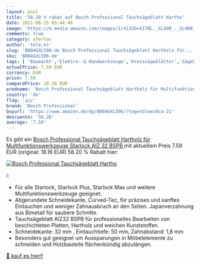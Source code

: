 ```yaml
---
layout: post
title: '58.20 % rabat auf Bosch Professional Tauchsägeblatt Hartho'
date: 2021-06-15 05:44:46
image: 'https://m.media-amazon.com/images/I/4132G+kI7BL._SL500_._SL400_.jpg'
comments: true
category: ofertas
author: 'tole.es'
slug: 'B004GXL506-de Bosch Professional Tauchsägeblatt Hartholz für...'
sku: 'B004GXL506-de'
tags: [ 'Baumarkt','Elektro- & Handwerkzeuge','Kreissägeblätter','Sägeblätter','Zubehör für Elektrowerkzeuge','bosch professional', ]
actualPrice: 7.59 EUR
currency: EUR
price: 7.59
comparePrice: 18.16 EUR
prodname: 'Bosch Professional Tauchsägeblatt Hartholz für Multifunktionswerkzeuge Starlock  AIZ 32 BSPB '
country: 'de'
flag: '🇩🇪'
brand: 'Bosch Professional'
buyurl: 'https://www.amazon.de/dp/B004GXL506/?tag=tolees0ca-21'
descuento: '58.20'
average: '7.59'
---
```


Es gibt ein [Bosch Professional Tauchsägeblatt Hartholz für Multifunktionswerkzeuge Starlock  AIZ 32 BSPB ](https://www.amazon.de/dp/B004GXL506/?tag=tolees0ca-21) mit aktuellem Preis 7.59 EUR (original: 18.16 EUR) 58.20 % Rabatt hier:

[![Bosch Professional Tauchsägeblatt Hartho](https://m.media-amazon.com/images/I/4132G+kI7BL._SL500_._SL400_.jpg)](https://www.amazon.de/dp/B004GXL506/?tag=tolees0ca-21)

ℹ️:

- Für alle Starlock, Starlock Plus, Starlock Max und weitere Multifunktionswerkzeuge geeignet.
- Abgerundete Schneidekante, Curved-Tec, für präzises und sanftes Eintauchen und weniger Zahnausbruch an den Seiten. Japanverzahnung aus Bimetall für saubere Schnitte.
- Tauchsägeblatt AIZ32 BSPB für professionelles Bearbeiten von beschichteten Platten, Hartholz und weichen Kunststoffen.
- Schneidekante: 32 mm , Eintauchtiefe: 50 mm, Zahnabstand: 1,8 mm
- Besonders gut geeignet um Aussparungen in Möbelelemente zu schneiden und Holzbauteile flächenbündig abzulängen.

[🛒 kauf es hier!!](https://www.amazon.de/dp/B004GXL506/?tag=tolees0ca-21)
